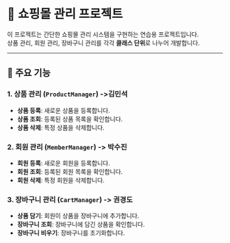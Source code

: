 # 🛒 쇼핑몰 관리 프로젝트

이 프로젝트는 간단한 쇼핑몰 관리 시스템을 구현하는 연습용 프로젝트입니다.  
상품 관리, 회원 관리, 장바구니 관리를 각각 **클래스 단위**로 나누어 개발합니다.

---

## 📌 주요 기능

### 1. 상품 관리 (`ProductManager`) ->김민석
- **상품 등록**: 새로운 상품을 등록합니다.
- **상품 조회**: 등록된 상품 목록을 확인합니다.
- **상품 삭제**: 특정 상품을 삭제합니다.

### 2. 회원 관리 (`MemberManager`) -> 박수진 
- **회원 등록**: 새로운 회원을 등록합니다.
- **회원 조회**: 등록된 회원 목록을 확인합니다.
- **회원 삭제**: 특정 회원을 삭제합니다.

### 3. 장바구니 관리 (`CartManager`) -> 권경도 
- **상품 담기**: 회원이 상품을 장바구니에 추가합니다.
- **장바구니 조회**: 장바구니에 담긴 상품을 확인합니다.
- **장바구니 비우기**: 장바구니를 초기화합니다.
